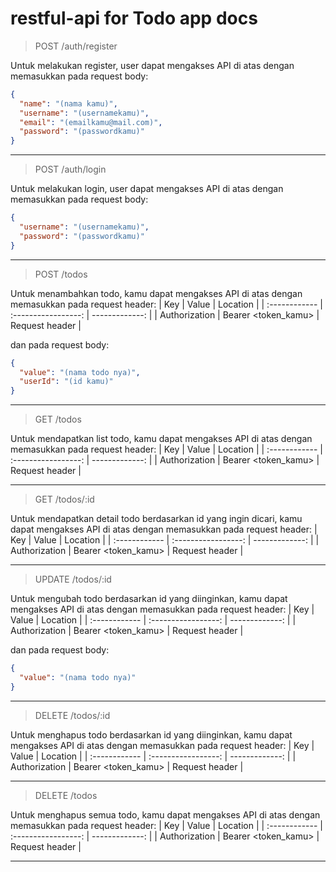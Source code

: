 # restful-api for Todo app docs

> POST /auth/register

Untuk melakukan register, user dapat mengakses API di atas dengan memasukkan pada request body:
  ```json
  {
    "name": "(nama kamu)",
    "username": "(usernamekamu)",
    "email": "(emailkamu@mail.com)",
    "password": "(passwordkamu)"
  }
  ```
---

> POST /auth/login

Untuk melakukan login, user dapat mengakses API di atas dengan memasukkan pada request body:
  ```json
  {
    "username": "(usernamekamu)",
    "password": "(passwordkamu)"
  }
  ```
---

> POST /todos

Untuk menambahkan todo, kamu dapat mengakses API di atas dengan memasukkan pada request header:
  | Key           |        Value        |       Location |
  | :------------ | :-----------------: | -------------: |
  | Authorization | Bearer <token_kamu> | Request header |

dan pada request body:  
  ```json
  {
    "value": "(nama todo nya)",
    "userId": "(id kamu)"
  }
  ```
---

> GET /todos

Untuk mendapatkan list todo, kamu dapat mengakses API di atas dengan memasukkan pada request header:
  | Key           |        Value        |       Location |
  | :------------ | :-----------------: | -------------: |
  | Authorization | Bearer <token_kamu> | Request header |

---

> GET /todos/:id

Untuk mendapatkan detail todo berdasarkan id yang ingin dicari, kamu dapat mengakses API di atas dengan memasukkan pada request header:
  | Key           |        Value        |       Location |
  | :------------ | :-----------------: | -------------: |
  | Authorization | Bearer <token_kamu> | Request header |

---

> UPDATE /todos/:id

Untuk mengubah todo berdasarkan id yang diinginkan, kamu dapat mengakses API di atas dengan memasukkan pada request header:
  | Key           |        Value        |       Location |
  | :------------ | :-----------------: | -------------: |
  | Authorization | Bearer <token_kamu> | Request header |

dan pada request body:  
  ```json
  {
    "value": "(nama todo nya)"
  }
  ```
---

> DELETE /todos/:id

Untuk menghapus todo berdasarkan id yang diinginkan, kamu dapat mengakses API di atas dengan memasukkan pada request header:
  | Key           |        Value        |       Location |
  | :------------ | :-----------------: | -------------: |
  | Authorization | Bearer <token_kamu> | Request header |

---

> DELETE /todos

Untuk menghapus semua todo, kamu dapat mengakses API di atas dengan memasukkan pada request header:
  | Key           |        Value        |       Location |
  | :------------ | :-----------------: | -------------: |
  | Authorization | Bearer <token_kamu> | Request header |

---
